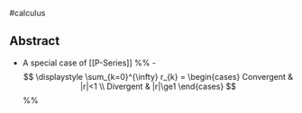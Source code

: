 #calculus 
## Abstract
- A special case of [[P-Series]]
%% - $$
\displaystyle \sum_{k=0}^{\infty}
r_{k} = \begin{cases}
Convergent & |r|<1 \\
Divergent & |r|\ge1
\end{cases}
$$ %%
